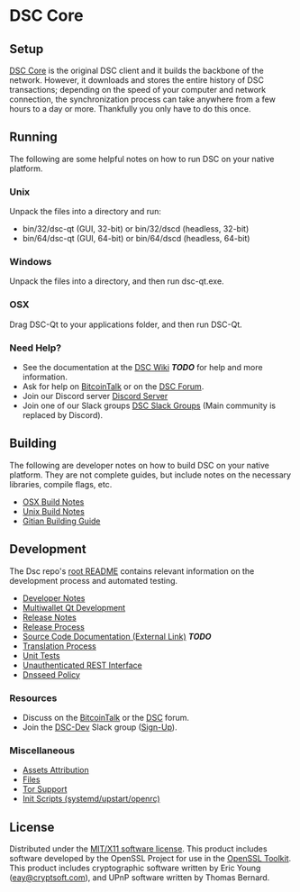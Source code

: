 DSC Core
=====================

Setup
---------------------
[DSC Core](http://dsc.org/wallet) is the original DSC client and it builds the backbone of the network. However, it downloads and stores the entire history of DSC transactions; depending on the speed of your computer and network connection, the synchronization process can take anywhere from a few hours to a day or more. Thankfully you only have to do this once.

Running
---------------------
The following are some helpful notes on how to run DSC on your native platform.

### Unix

Unpack the files into a directory and run:

- bin/32/dsc-qt (GUI, 32-bit) or bin/32/dscd (headless, 32-bit)
- bin/64/dsc-qt (GUI, 64-bit) or bin/64/dscd (headless, 64-bit)

### Windows

Unpack the files into a directory, and then run dsc-qt.exe.

### OSX

Drag DSC-Qt to your applications folder, and then run DSC-Qt.

### Need Help?

* See the documentation at the [DSC Wiki](https://en.bitcoin.it/wiki/Main_Page) ***TODO***
for help and more information.
* Ask for help on [BitcoinTalk](https://bitcointalk.org/index.php?topic=1262920.0) or on the [DSC Forum](http://forum.dsc.org/).
* Join our Discord server [Discord Server](https://discord.dsc.org)
* Join one of our Slack groups [DSC Slack Groups](https://dsc.org/slack-logins/) (Main community is replaced by Discord).

Building
---------------------
The following are developer notes on how to build DSC on your native platform. They are not complete guides, but include notes on the necessary libraries, compile flags, etc.

- [OSX Build Notes](build-osx.md)
- [Unix Build Notes](build-unix.md)
- [Gitian Building Guide](gitian-building.md)

Development
---------------------
The Dsc repo's [root README](https://github.com/DSC-Project/DSC/blob/master/README.md) contains relevant information on the development process and automated testing.

- [Developer Notes](developer-notes.md)
- [Multiwallet Qt Development](multiwallet-qt.md)
- [Release Notes](release-notes.md)
- [Release Process](release-process.md)
- [Source Code Documentation (External Link)](https://dev.visucore.com/bitcoin/doxygen/) ***TODO***
- [Translation Process](translation_process.md)
- [Unit Tests](unit-tests.md)
- [Unauthenticated REST Interface](REST-interface.md)
- [Dnsseed Policy](dnsseed-policy.md)

### Resources

* Discuss on the [BitcoinTalk](https://bitcointalk.org/index.php?topic=1262920.0) or the [DSC](http://forum.dsc.org/) forum.
* Join the [DSC-Dev](https://dsc-dev.slack.com/) Slack group ([Sign-Up](https://dsc-dev.herokuapp.com/)).

### Miscellaneous
- [Assets Attribution](assets-attribution.md)
- [Files](files.md)
- [Tor Support](tor.md)
- [Init Scripts (systemd/upstart/openrc)](init.md)

License
---------------------
Distributed under the [MIT/X11 software license](http://www.opensource.org/licenses/mit-license.php).
This product includes software developed by the OpenSSL Project for use in the [OpenSSL Toolkit](https://www.openssl.org/). This product includes
cryptographic software written by Eric Young ([eay@cryptsoft.com](mailto:eay@cryptsoft.com)), and UPnP software written by Thomas Bernard.
